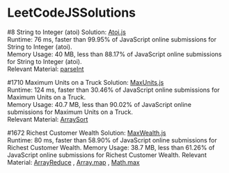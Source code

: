 # LeetCodeJSSolutions


#8 String to Integer (atoi) 
Solution: [Atoi.js](./Atoi.js) <br />
Runtime: 76 ms, faster than 99.95% of JavaScript online submissions for String to Integer (atoi). <br />
Memory Usage: 40 MB, less than 88.17% of JavaScript online submissions for String to Integer (atoi). <br />
Relevant Material: [parseInt](https://developer.mozilla.org/en-US/docs/Web/JavaScript/Reference/Global_Objects/parseInt) <br />

#1710 Maximum Units on a Truck
Solution: [MaxUnits.js](./MaxUnits.js) <br />
Runtime: 124 ms, faster than 30.46% of JavaScript online submissions for Maximum Units on a Truck. <br />
Memory Usage: 40.7 MB, less than 90.02% of JavaScript online submissions for Maximum Units on a Truck. <br />
Relevant Material: [ArraySort](https://developer.mozilla.org/en-US/docs/Web/JavaScript/Reference/Global_Objects/Array/sort) <br />

#1672 Richest Customer Wealth
Solution: [MaxWealth.js](./MaxWealth.js) <br />
Runtime: 80 ms, faster than 58.90% of JavaScript online submissions for Richest Customer Wealth.
Memory Usage: 38.7 MB, less than 61.26% of JavaScript online submissions for Richest Customer Wealth.
Relevant Material: [ArrayReduce](https://developer.mozilla.org/en-US/docs/Web/JavaScript/Reference/Global_Objects/Array/reduce) , [Array.map](https://developer.mozilla.org/en-US/docs/Web/JavaScript/Reference/Global_Objects/Array/map) , [Math.max](https://developer.mozilla.org/en-US/docs/Web/JavaScript/Reference/Global_Objects/Math/max) <br />
